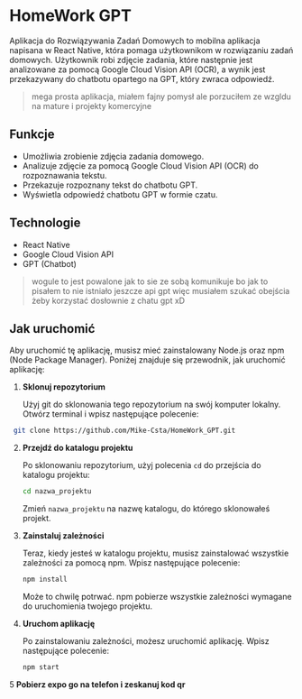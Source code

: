 # HomeWork GPT

Aplikacja do Rozwiązywania Zadań Domowych to mobilna aplikacja napisana w React Native, która pomaga użytkownikom w rozwiązaniu zadań domowych. Użytkownik robi zdjęcie zadania, które następnie jest analizowane za pomocą Google Cloud Vision API (OCR), a wynik jest przekazywany do chatbotu opartego na GPT, który zwraca odpowiedź.

> mega prosta aplikacja, miałem fajny pomysł ale porzuciłem ze wzgldu na mature i projekty komercyjne

## Funkcje

* Umożliwia zrobienie zdjęcia zadania domowego.
* Analizuje zdjęcie za pomocą Google Cloud Vision API (OCR) do rozpoznawania tekstu.
* Przekazuje rozpoznany tekst do chatbotu GPT.
* Wyświetla odpowiedź chatbotu GPT w formie czatu.

## Technologie

* React Native
* Google Cloud Vision API
* GPT (Chatbot)

> wogule to jest powalone jak to sie ze sobą komunikuje bo jak to pisałem to nie istniało jeszcze api gpt więc musiałem szukać obejścia żeby korzystać dosłownie z chatu gpt xD

## Jak uruchomić

Aby uruchomić tę aplikację, musisz mieć zainstalowany Node.js oraz npm (Node Package Manager). Poniżej znajduje się przewodnik, jak uruchomić aplikację:

1. **Sklonuj repozytorium**

   Użyj git do sklonowania tego repozytorium na swój komputer lokalny. Otwórz terminal i wpisz następujące polecenie:

  ```bash
   git clone https://github.com/Mike-Csta/HomeWork_GPT.git
```

2. **Przejdź do katalogu projektu**

   Po sklonowaniu repozytorium, użyj polecenia `cd` do przejścia do katalogu projektu:

   ```bash
   cd nazwa_projektu
   ```

   Zmień `nazwa_projektu` na nazwę katalogu, do którego sklonowałeś projekt.

3. **Zainstaluj zależności**

   Teraz, kiedy jesteś w katalogu projektu, musisz zainstalować wszystkie zależności za pomocą npm. Wpisz następujące polecenie:

   ```bash
   npm install
   ```

   Może to chwilę potrwać. npm pobierze wszystkie zależności wymagane do uruchomienia twojego projektu.

4. **Uruchom aplikację**

   Po zainstalowaniu zależności, możesz uruchomić aplikację. Wpisz następujące polecenie:

   ```bash
   npm start
   ```

  5 **Pobierz expo go na telefon i zeskanuj kod qr**
